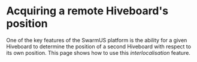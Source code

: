 # Acquiring a remote Hiveboard's position

One of the key features of the SwarmUS platform is the ability for a given Hiveboard to determine the position of a second Hiveboard with respect to its own position. This page shows how to use this *interlocalisation* feature.

<!-- 
TODO

Mettre un lien vers une page qui explique comment calibrer l'interloc, à créer dans la section 'reference'

Montrer un exemple d'un HB branché via Ethernet dans un ordi. Le HB a un code qui acquisitionne l'interloc d'un 2e HB à toutes les secondes et qui retransmet les valeurs au bridge. Le bridge print les valeurs.

checklist for each section of the required hardware and/or software set-up

 -->